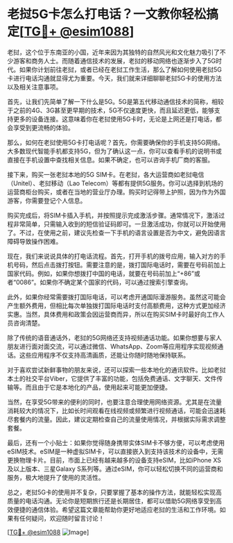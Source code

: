 # 老挝5G卡怎么打电话？一文教你轻松搞定[[TG💪+ @esim1088](https://t.me/s/esim1088)]

老挝，这个位于东南亚的小国，近年来因为其独特的自然风光和文化魅力吸引了不少游客和商务人士。而随着通信技术的发展，老挝的移动网络也逐渐步入了5G时代。如果你计划前往老挝，或者已经在老挝工作生活，那么了解如何使用老挝5G卡进行电话沟通就显得尤为重要。今天，我们就来详细聊聊老挝5G卡的使用方法以及相关注意事项。

首先，让我们先简单了解一下什么是5G。5G是第五代移动通信技术的简称，相较于之前的4G、3G甚至更早期的技术，5G不仅速度更快，而且延迟更低，能够支持更多的设备连接。这意味着你在老挝使用5G卡时，无论是上网还是打电话，都会享受到更流畅的体验。

那么，如何在老挝使用5G卡打电话呢？首先，你需要确保你的手机支持5G网络。大多数现代智能手机都支持5G，但为了确认这一点，你可以查看手机的说明书或直接在手机设置中查找相关信息。如果不确定，也可以咨询手机厂商的客服。

接下来，购买一张老挝本地的5G SIM卡。在老挝，各大运营商如老挝电信（Unitel）、老挝移动（Lao Telecom）等都有提供5G服务。你可以选择到机场的运营商柜台购买，或者在当地的营业厅办理。购买时记得带上护照，因为作为外国游客，你需要登记个人信息。

购买完成后，将SIM卡插入手机，并按照提示完成激活步骤。通常情况下，激活过程非常简单，只需输入收到的短信验证码即可。一旦激活成功，你就可以开始使用了。不过，在使用之前，建议先检查一下手机的语言设置是否为中文，避免因语言障碍导致操作困难。

现在，我们来说说具体的打电话流程。首先，打开手机的拨号应用，输入对方的手机号码，然后点击拨打按钮。需要注意的是，拨打国际电话时，需要在号码前加上国家代码。例如，如果你想拨打中国的电话，就要在号码前加上“+86”或者“0086”。如果你不确定某个国家的代码，可以通过搜索引擎查询。

此外，如果你经常需要拨打国际电话，可以考虑开通国际漫游服务。虽然这可能会产生额外费用，但相比每次单独拨打国际电话时支付高额费用，这种方式更加经济实惠。当然，具体费用和政策会因运营商而异，所以在购买SIM卡时最好向工作人员咨询清楚。

除了传统的语音通话外，老挝的5G网络还支持视频通话功能。如果你想要与家人朋友进行面对面交流，可以通过微信、WhatsApp、Zoom等应用程序实现视频通话。这些应用程序不仅支持高清画质，还能让你随时随地保持联系。

对于喜欢尝试新鲜事物的朋友来说，还可以探索一些本地化的通讯软件。比如老挝本土的社交平台Viber，它提供了丰富的功能，包括免费通话、文字聊天、文件传输等。而且由于它是本地化的产品，使用起来可能更加便捷。

当然，在享受5G带来的便利的同时，也要注意合理使用网络资源。尤其是在流量消耗较大的情况下，比如长时间观看在线视频或频繁进行视频通话，可能会迅速耗尽套餐内的流量。因此，建议定期检查自己的流量使用情况，并根据实际需求调整套餐。

最后，还有一个小贴士：如果你觉得随身携带实体SIM卡不够方便，可以考虑使用eSIM技术。eSIM是一种虚拟SIM卡，可以直接嵌入到支持该技术的设备中，无需更换物理卡片。目前，市面上已经有越来越多的设备支持eSIM，比如iPhone XS及以上版本、三星Galaxy S系列等。通过eSIM，你可以轻松切换不同的运营商和服务，极大地提升了使用的灵活性。

总之，老挝5G卡的使用并不复杂，只要掌握了基本的操作方法，就能轻松实现高质量的电话沟通。无论你是短期旅行还是长期居住，都可以借助5G网络享受到高效便捷的通信体验。希望这篇文章能帮助你更好地适应老挝的生活和工作环境。如果有任何疑问，欢迎随时留言讨论！

[[TG💪+ @esim1088](https://t.me/s/esim1088) ![Image](https://i.postimg.cc/4NQfJmqS/Snipaste-2025-05-13-00-14-12.png)]